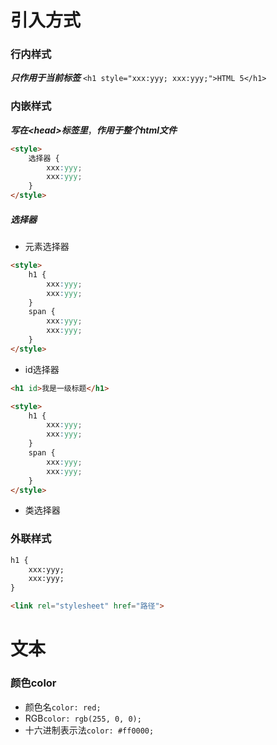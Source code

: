 # 引入方式
### 行内样式
***只作用于当前标签***
`<h1 style="xxx:yyy; xxx:yyy;">HTML 5</h1>`
### 内嵌样式
***写在\<head\>标签里***，***作用于整个html文件***
```html
<style>
	选择器 {
		xxx:yyy;
		xxx:yyy;
	}
</style>
```
##### 选择器
- 元素选择器
```html
<style>
	h1 {
		xxx:yyy;
		xxx:yyy;
	}
	span {
		xxx:yyy;
		xxx:yyy;
	}
</style>
```
- id选择器
```html
<h1 id>我是一级标题</h1>
```
```html
<style>
	h1 {
		xxx:yyy;
		xxx:yyy;
	}
	span {
		xxx:yyy;
		xxx:yyy;
	}
</style>
```

- 类选择器
### 外联样式
```html
h1 {
	xxx:yyy;
	xxx:yyy;
}
```
```html
<link rel="stylesheet" href="路径">
```
# 文本
### 颜色color
- 颜色名`color: red;`
- RGB`color: rgb(255, 0, 0);`
- 十六进制表示法`color: #ff0000;`















